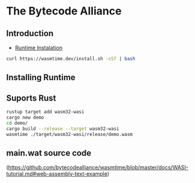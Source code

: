 # The Bytecode Alliance

## Introduction

- [Runtime Instalation](https://wasmtime.dev/)

```sh
curl https://wasmtime.dev/install.sh -sSf | bash
```

## Installing Runtime

## Suports Rust
```sh
rustup target add wasm32-wasi
cargo new demo
cd demo/
cargo build --release --target wasm32-wasi
wasmtime ./target/wasm32-wasi/release/demo.wasm
```

## main.wat source code

(https://github.com/bytecodealliance/wasmtime/blob/master/docs/WASI-tutorial.md#web-assembly-text-example)


